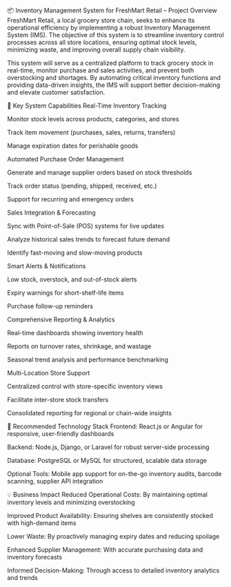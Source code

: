 📦 Inventory Management System for FreshMart Retail – Project Overview
FreshMart Retail, a local grocery store chain, seeks to enhance its operational efficiency by implementing a robust Inventory Management System (IMS). The objective of this system is to streamline inventory control processes across all store locations, ensuring optimal stock levels, minimizing waste, and improving overall supply chain visibility.

This system will serve as a centralized platform to track grocery stock in real-time, monitor purchase and sales activities, and prevent both overstocking and shortages. By automating critical inventory functions and providing data-driven insights, the IMS will support better decision-making and elevate customer satisfaction.

🔧 Key System Capabilities
Real-Time Inventory Tracking

Monitor stock levels across products, categories, and stores

Track item movement (purchases, sales, returns, transfers)

Manage expiration dates for perishable goods

Automated Purchase Order Management

Generate and manage supplier orders based on stock thresholds

Track order status (pending, shipped, received, etc.)

Support for recurring and emergency orders

Sales Integration & Forecasting

Sync with Point-of-Sale (POS) systems for live updates

Analyze historical sales trends to forecast future demand

Identify fast-moving and slow-moving products

Smart Alerts & Notifications

Low stock, overstock, and out-of-stock alerts

Expiry warnings for short-shelf-life items

Purchase follow-up reminders

Comprehensive Reporting & Analytics

Real-time dashboards showing inventory health

Reports on turnover rates, shrinkage, and wastage

Seasonal trend analysis and performance benchmarking

Multi-Location Store Support

Centralized control with store-specific inventory views

Facilitate inter-store stock transfers

Consolidated reporting for regional or chain-wide insights

🧰 Recommended Technology Stack
Frontend: React.js or Angular for responsive, user-friendly dashboards

Backend: Node.js, Django, or Laravel for robust server-side processing

Database: PostgreSQL or MySQL for structured, scalable data storage

Optional Tools: Mobile app support for on-the-go inventory audits, barcode scanning, supplier API integration

💡 Business Impact
Reduced Operational Costs: By maintaining optimal inventory levels and minimizing overstocking

Improved Product Availability: Ensuring shelves are consistently stocked with high-demand items

Lower Waste: By proactively managing expiry dates and reducing spoilage

Enhanced Supplier Management: With accurate purchasing data and inventory forecasts

Informed Decision-Making: Through access to detailed inventory analytics and trends
